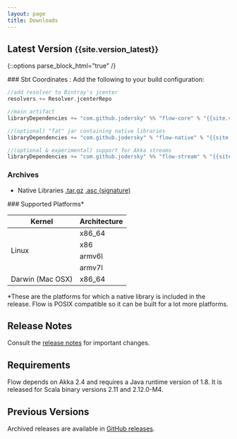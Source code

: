 ```yaml
---
layout: page
title: Downloads
---
```


## Latest Version <small>{{site.version_latest}}</small>

{::options parse_block_html="true" /}
<div class="row">

<div class="col-sm-8">
### Sbt Coordinates :
Add the following to your build configuration:

~~~scala
//add resolver to Bintray's jcenter
resolvers += Resolver.jcenterRepo

//main artifact
libraryDependencies += "com.github.jodersky" %% "flow-core" % "{{site.version_latest}}"

//(optional) "fat" jar containing native libraries
libraryDependencies += "com.github.jodersky" % "flow-native" % "{{site.version_latest}}" % "runtime"

//(optional & experimental) support for Akka streams
libraryDependencies += "com.github.jodersky" %% "flow-stream" % "{{site.version_latest}}"
~~~

### Archives

- Native Libraries
[.tar.gz](https://bintray.com/artifact/download/jodersky/generic/flow-native-libraries-3.0.1.tar.gz)
[.asc (signature)](https://bintray.com/artifact/download/jodersky/generic/flow-native-libraries-3.0.1.tar.gz.asc)

</div>

<div class="col-sm-4">
### Supported Platforms*

<table class="table">
	<thead>
		<tr>
			<th>Kernel</th><th>Architecture</th>
		</tr>
	</thead>
	<tbody>
		<tr><td rowspan="4">Linux</td><td>x86_64</td></tr>
		<tr><td>x86</td></tr>
		<tr><td>armv6l</td></tr>
		<tr><td>armv7l</td></tr>
		<tr><td>Darwin (Mac OSX)</td><td>x86_64</td></tr>
	</tbody>
</table>

<p class="small">*These are the platforms for which a native library is included in the release.
Flow is POSIX compatible so it can be built for a lot more platforms.</p>
</div>

</div>

## Release Notes
Consult the <a href="https://github.com/jodersky/flow/blob/master/CHANGELOG.md">release notes</a> for important changes.

## Requirements
Flow depends on Akka 2.4 and requires a Java runtime version of 1.8. It is released for Scala binary versions 2.11 and 2.12.0-M4.

## Previous Versions
Archived releases are available in <a href="https://github.com/jodersky/flow/releases">GitHub releases</a>.
